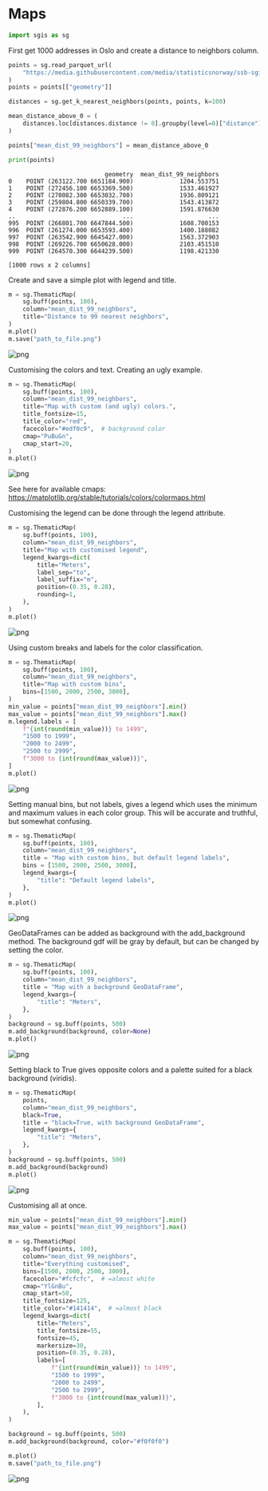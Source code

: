 # Maps

```python
import sgis as sg
```

First get 1000 addresses in Oslo and create a distance to neighbors column.

```python
points = sg.read_parquet_url(
    "https://media.githubusercontent.com/media/statisticsnorway/ssb-sgis/main/tests/testdata/points_oslo.parquet"
)
points = points[["geometry"]]

distances = sg.get_k_nearest_neighbors(points, points, k=100)

mean_distance_above_0 = (
    distances.loc[distances.distance != 0].groupby(level=0)["distance"].mean()
)

points["mean_dist_99_neighbors"] = mean_distance_above_0

print(points)
```

                               geometry  mean_dist_99_neighbors
    0    POINT (263122.700 6651184.900)             1204.553751
    1    POINT (272456.100 6653369.500)             1533.461927
    2    POINT (270082.300 6653032.700)             1936.809121
    3    POINT (259804.800 6650339.700)             1543.413872
    4    POINT (272876.200 6652889.100)             1591.876630
    ..                              ...                     ...
    995  POINT (266801.700 6647844.500)             1608.700153
    996  POINT (261274.000 6653593.400)             1400.188082
    997  POINT (263542.900 6645427.000)             1563.372903
    998  POINT (269226.700 6650628.000)             2103.451510
    999  POINT (264570.300 6644239.500)             1198.421330

    [1000 rows x 2 columns]

Create and save a simple plot with legend and title.

```python
m = sg.ThematicMap(
    sg.buff(points, 100),
    column="mean_dist_99_neighbors",
    title="Distance to 99 nearest neighbors",
)
m.plot()
m.save("path_to_file.png")
```

![png](maps_files/maps_5_0.png)

Customising the colors and text. Creating an ugly example.

```python
m = sg.ThematicMap(
    sg.buff(points, 100),
    column="mean_dist_99_neighbors",
    title="Map with custom (and ugly) colors.",
    title_fontsize=15,
    title_color="red",
    facecolor="#edf0c9",  # background color
    cmap="PuBuGn",
    cmap_start=20,
)
m.plot()
```

![png](maps_files/maps_7_0.png)

See here for available cmaps: https://matplotlib.org/stable/tutorials/colors/colormaps.html

Customising the legend can be done through the legend attribute.

```python
m = sg.ThematicMap(
    sg.buff(points, 100),
    column="mean_dist_99_neighbors",
    title="Map with customised legend",
    legend_kwargs=dict(
        title="Meters",
        label_sep="to",
        label_suffix="m",
        position=(0.35, 0.28),
        rounding=1,
    ),
)
m.plot()
```

![png](maps_files/maps_9_0.png)

Using custom breaks and labels for the color classification.

```python
m = sg.ThematicMap(
    sg.buff(points, 100),
    column="mean_dist_99_neighbors",
    title="Map with custom bins",
    bins=[1500, 2000, 2500, 3000],
)
min_value = points["mean_dist_99_neighbors"].min()
max_value = points["mean_dist_99_neighbors"].max()
m.legend.labels = [
    f"{int(round(min_value))} to 1499",
    "1500 to 1999",
    "2000 to 2499",
    "2500 to 2999",
    f"3000 to {int(round(max_value))}",
]
m.plot()
```

![png](maps_files/maps_11_0.png)

Setting manual bins, but not labels, gives a legend which uses the minimum and
maximum values in each color group. This will be accurate and truthful, but
somewhat confusing.

```python
m = sg.ThematicMap(
    sg.buff(points, 100),
    column="mean_dist_99_neighbors",
    title = "Map with custom bins, but default legend labels",
    bins = [1500, 2000, 2500, 3000],
    legend_kwargs={
        "title": "Default legend labels",
    },
)
m.plot()
```

![png](maps_files/maps_13_0.png)

GeoDataFrames can be added as background with the add_background method.
The background gdf will be gray by default, but can be changed by setting
the color.

```python
m = sg.ThematicMap(
    sg.buff(points, 100),
    column="mean_dist_99_neighbors",
    title = "Map with a background GeoDataFrame",
    legend_kwargs={
        "title": "Meters",
    },
)
background = sg.buff(points, 500)
m.add_background(background, color=None)
m.plot()
```

![png](maps_files/maps_15_0.png)

Setting black to True gives opposite colors and a palette suited for a black
background (viridis).

```python
m = sg.ThematicMap(
    points,
    column="mean_dist_99_neighbors",
    black=True,
    title = "black=True, with background GeoDataFrame",
    legend_kwargs={
        "title": "Meters",
    },
)
background = sg.buff(points, 500)
m.add_background(background)
m.plot()
```

![png](maps_files/maps_17_0.png)

Customising all at once.

```python
min_value = points["mean_dist_99_neighbors"].min()
max_value = points["mean_dist_99_neighbors"].max()

m = sg.ThematicMap(
    sg.buff(points, 100),
    column="mean_dist_99_neighbors",
    title="Everything customised",
    bins=[1500, 2000, 2500, 3000],
    facecolor="#fcfcfc",  # =almost white
    cmap="YlGnBu",
    cmap_start=50,
    title_fontsize=125,
    title_color="#141414",  # =almost black
    legend_kwargs=dict(
        title="Meters",
        title_fontsize=55,
        fontsize=45,
        markersize=30,
        position=(0.35, 0.28),
        labels=[
            f"{int(round(min_value))} to 1499",
            "1500 to 1999",
            "2000 to 2499",
            "2500 to 2999",
            f"3000 to {int(round(max_value))}",
        ],
    ),
)

background = sg.buff(points, 500)
m.add_background(background, color="#f0f0f0")

m.plot()
m.save("path_to_file.png")
```

![png](maps_files/maps_19_0.png)
